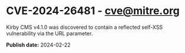 # CVE-2024-26481 - cve@mitre.org

Kirby CMS v4.1.0 was discovered to contain a reflected self-XSS vulnerability via the URL parameter.

**Publish date:** 2024-02-22
